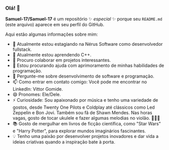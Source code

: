 ### Olá! 👋

**Samuel-17/Samuel-17** é um repositório ✨ _especial_ ✨ porque seu `README.md` (este arquivo) aparece em seu perfil do GitHub.

Aqui estão algumas informações sobre mim:

- 🔭 Atualmente estou estagiando na Nérus Software como desenvolvedor fullstack.
- 🌱 Atualmente estou aprendendo C++.
- 👯 Procuro colaborar em projetos interessantes.
- 🤔 Estou procurando ajuda com aprimoramento de minhas habilidades de programação.
- 💬 Pergunte-me sobre desenvolvimento de software e programação.
- 📫 Como entrar em contato comigo: Você pode me encontrar no LinkedIn: Vittor Gomide.
- 😄 Pronomes: Ele/Dele.
- ⚡  Curiosidade: Sou apaixonado por música e tenho uma variedade de gostos, desde Twenty One Pilots e Coldplay até clássicos como Led Zeppelin e Bon Jovi. Também sou fã de Shawn Mendes. Nas horas vagas, gosto de tocar ukulele e fazer algumas melodias no violão. 🎸🎶🎵
- 📚 Gosto de mergulhar em livros de ficção científica, como "Star Wars" e "Harry Potter", para explorar mundos imaginários fascinantes.
- 💡 Tenho uma paixão por desenvolver projetos inovadores e dar vida a ideias criativas quando a inspiração bate à porta.
